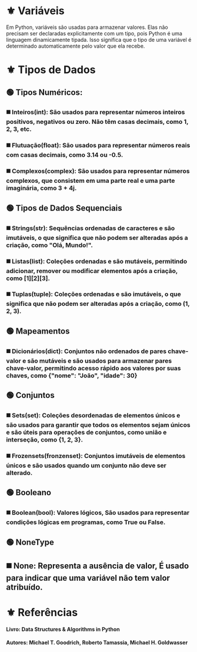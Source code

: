 # ⚜️ **Variáveis**

Em Python, variáveis são usadas para armazenar valores. Elas não precisam ser declaradas explicitamente com um tipo, pois Python é uma linguagem dinamicamente tipada. Isso significa que o tipo de uma variável é determinado automaticamente pelo valor que ela recebe.

# ⚜️ **Tipos de Dados**

## 🟢 **Tipos Numéricos:**

### ◼️ **Inteiros(int):** São usados para representar números inteiros positivos, negativos ou zero. Não têm casas decimais, como 1, 2, 3, etc.

### ◼️ **Flutuação(float):** São usados para representar números reais com casas decimais, como 3.14 ou -0.5.

### ◼️ **Complexos(complex):** São usados para representar números complexos, que consistem em uma parte real e uma parte imaginária, como 3 + 4j.

## 🟢 **Tipos de Dados Sequenciais**

### ◼️ **Strings(str):** Sequências ordenadas de caracteres e são imutáveis, o que significa que não podem ser alteradas após a criação, como "Olá, Mundo!".

### ◼️ **Listas(list):** Coleções ordenadas e são mutáveis, permitindo adicionar, remover ou modificar elementos após a criação, como [1][2][3].

### ◼️ **Tuplas(tuple):** Coleções ordenadas e são imutáveis, o que significa que não podem ser alteradas após a criação, como (1, 2, 3).

## 🟢 **Mapeamentos**

### ◼️ **Dicionários(dict):** Conjuntos não ordenados de pares chave-valor e são mutáveis e são usados para armazenar pares chave-valor, permitindo acesso rápido aos valores por suas chaves, como {"nome": "João", "idade": 30}

## 🟢 **Conjuntos**

### ◼️ **Sets(set):** Coleções desordenadas de elementos únicos e são usados para garantir que todos os elementos sejam únicos e são úteis para operações de conjuntos, como união e interseção, como {1, 2, 3}.

### ◼️ **Frozensets(fronzenset):** Conjuntos imutáveis de elementos únicos e são usados quando um conjunto não deve ser alterado.

## 🟢 **Booleano**

### ◼️ **Boolean(bool):** Valores lógicos, São usados para representar condições lógicas em programas, como True ou False.

## 🟢 **NoneType**

## ◼️ **None:** Representa a ausência de valor, É usado para indicar que uma variável não tem valor atribuído.


# ⚜️ **Referências**

#### Livro: Data Structures & Algorithms in Python
#### Autores: Michael T. Goodrich, Roberto Tamassia, Michael H. Goldwasser
